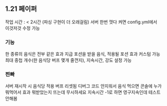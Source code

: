 ## 1.21 페이퍼

작업 시간 :  < 2시간 (파싱 구현이 더 오래걸림)
서버 한번 껏다 켜면 config.yml에서 이것저것 수정 가능

### 기능
한 종류의 음식은 전부 같은 효과 지급
포션을 받을 음식, 적용될 포션 효과 커스텀 가능
최대 중첩 개수(한 음식당 버프 몇개 줄껀지), 지속시간, 강도 설정 가능

### 찐빠
서버 재시작 시 음식당 적용 버프 리셋됨
디버그 코드 안지워서 음식 먹으면 콘솔에 누가 뭐먹어서 효과 뭐받았는지 뜨는데 무시하세요
지속시간 -1로 하면 영구지속인데 테스트 안해봄
